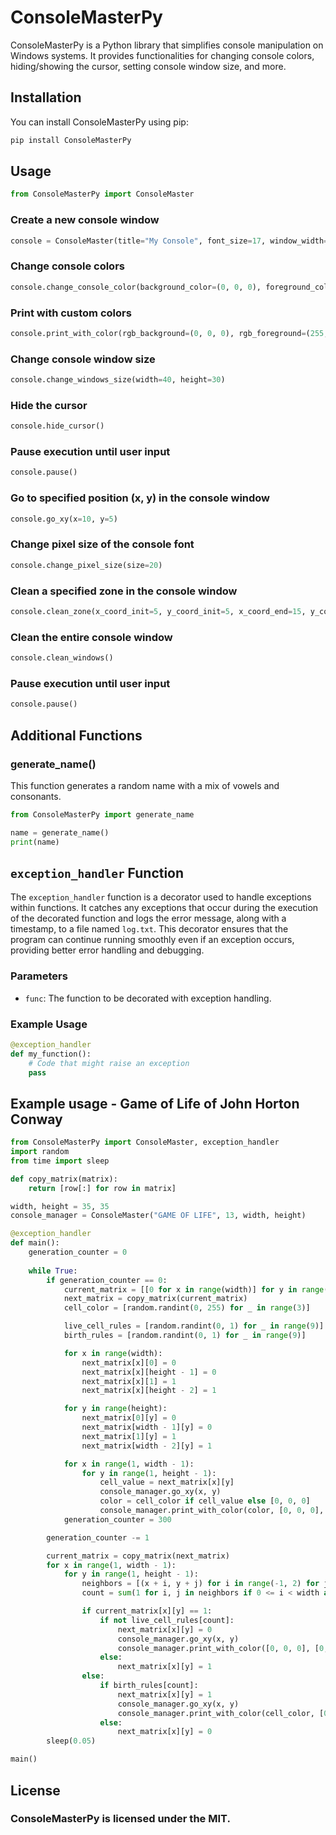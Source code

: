 # ConsoleMasterPy
ConsoleMasterPy is a Python library that simplifies console manipulation on Windows systems. It provides functionalities for changing console colors, hiding/showing the cursor, setting console window size, and more.

## Installation
You can install ConsoleMasterPy using pip:
```bash
pip install ConsoleMasterPy
```

## Usage
```python
from ConsoleMasterPy import ConsoleMaster
```
### Create a new console window
```python
console = ConsoleMaster(title="My Console", font_size=17, window_width=30, window_height=25)
```
### Change console colors
```python
console.change_console_color(background_color=(0, 0, 0), foreground_color=(255, 255, 255))
```
### Print with custom colors
```python
console.print_with_color(rgb_background=(0, 0, 0), rgb_foreground=(255, 255, 255), element_to_print="Hello, World!")
```
### Change console window size
```python
console.change_windows_size(width=40, height=30)
```
### Hide the cursor
```python
console.hide_cursor()
```
### Pause execution until user input
```python
console.pause()
```
### Go to specified position (x, y) in the console window
```python
console.go_xy(x=10, y=5)
```
### Change pixel size of the console font
```python
console.change_pixel_size(size=20)
```
### Clean a specified zone in the console window
```python
console.clean_zone(x_coord_init=5, y_coord_init=5, x_coord_end=15, y_coord_end=10)
```
### Clean the entire console window
```python
console.clean_windows()
```
### Pause execution until user input
```python
console.pause()
```

## Additional Functions
### generate_name()
This function generates a random name with a mix of vowels and consonants.
```python
from ConsoleMasterPy import generate_name

name = generate_name()
print(name)
```

## `exception_handler` Function

The `exception_handler` function is a decorator used to handle exceptions within functions. It catches any exceptions that occur during the execution of the decorated function and logs the error message, along with a timestamp, to a file named `log.txt`. This decorator ensures that the program can continue running smoothly even if an exception occurs, providing better error handling and debugging.

### Parameters

- `func`: The function to be decorated with exception handling.

### Example Usage

```python
@exception_handler
def my_function():
    # Code that might raise an exception
    pass
```

## Example usage - Game of Life of John Horton Conway
```python
from ConsoleMasterPy import ConsoleMaster, exception_handler
import random
from time import sleep

def copy_matrix(matrix):
    return [row[:] for row in matrix]

width, height = 35, 35
console_manager = ConsoleMaster("GAME OF LIFE", 13, width, height)

@exception_handler
def main():
    generation_counter = 0
    
    while True:
        if generation_counter == 0:
            current_matrix = [[0 for x in range(width)] for y in range(height)]
            next_matrix = copy_matrix(current_matrix)
            cell_color = [random.randint(0, 255) for _ in range(3)]

            live_cell_rules = [random.randint(0, 1) for _ in range(9)]
            birth_rules = [random.randint(0, 1) for _ in range(9)]

            for x in range(width):
                next_matrix[x][0] = 0
                next_matrix[x][height - 1] = 0
                next_matrix[x][1] = 1
                next_matrix[x][height - 2] = 1

            for y in range(height):
                next_matrix[0][y] = 0
                next_matrix[width - 1][y] = 0
                next_matrix[1][y] = 1
                next_matrix[width - 2][y] = 1

            for x in range(1, width - 1):
                for y in range(1, height - 1):
                    cell_value = next_matrix[x][y]
                    console_manager.go_xy(x, y)
                    color = cell_color if cell_value else [0, 0, 0]
                    console_manager.print_with_color(color, [0, 0, 0], " ")
            generation_counter = 300

        generation_counter -= 1

        current_matrix = copy_matrix(next_matrix)
        for x in range(1, width - 1):
            for y in range(1, height - 1):
                neighbors = [(x + i, y + j) for i in range(-1, 2) for j in range(-1, 2) if not (i == 0 and j == 0)]
                count = sum(1 for i, j in neighbors if 0 <= i < width and 0 <= j < height and current_matrix[i][j] == 1)

                if current_matrix[x][y] == 1:
                    if not live_cell_rules[count]:
                        next_matrix[x][y] = 0
                        console_manager.go_xy(x, y)
                        console_manager.print_with_color([0, 0, 0], [0, 0, 0], " ")
                    else:
                        next_matrix[x][y] = 1
                else:
                    if birth_rules[count]:
                        next_matrix[x][y] = 1
                        console_manager.go_xy(x, y)
                        console_manager.print_with_color(cell_color, [0, 0, 0], " ")
                    else:
                        next_matrix[x][y] = 0
        sleep(0.05)

main()
```

## License
### ConsoleMasterPy is licensed under the MIT.